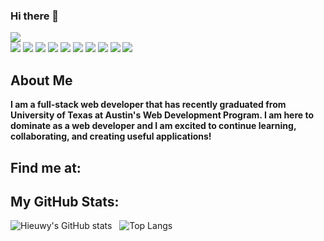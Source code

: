### Hi there 👋

![](https://img.shields.io/badge/Created%20by-Nicholas%20Do-blue?style=for-the-badge)  
![](https://img.shields.io/badge/React-20232A?style=for-the-badge&logo=react&logoColor=61DAFB) ![](https://img.shields.io/badge/Node.js-339933?style=for-the-badge&logo=nodedotjs&logoColor=white) ![](https://img.shields.io/badge/npm-CB3837?style=for-the-badge&logo=npm&logoColor=white) ![](https://img.shields.io/badge/Sass-CC6699?style=for-the-badge&logo=sass&logoColor=white) ![](https://img.shields.io/badge/GIT-E44C30?style=for-the-badge&logo=git&logoColor=white) ![](https://img.shields.io/badge/powershell-5391FE?style=for-the-badge&logo=powershell&logoColor=white) ![](https://img.shields.io/badge/GitHub-100000?style=for-the-badge&logo=github&logoColor=white) ![](https://img.shields.io/badge/JavaScript-323330?style=for-the-badge&logo=javascript&logoColor=F7DF1E) ![](https://img.shields.io/badge/HTML5-E34F26?style=for-the-badge&logo=html5&logoColor=white) ![](https://img.shields.io/badge/CSS3-1572B6?style=for-the-badge&logo=css3&logoColor=white)

## About Me
**I am a full-stack web developer that has recently graduated from University of Texas at Austin's Web Development Program. I am here to dominate as a web developer and I am excited to continue learning, collaborating, and creating useful applications!**


## Find me at:

## My GitHub Stats:
![Hieuwy's GitHub stats](https://github-readme-stats.vercel.app/api?username=hieuwy&theme=nightowl&show_icons=true) &nbsp;
![Top Langs](https://github-readme-stats.vercel.app/api/top-langs/?username=hieuwy&layout=compact&theme=tokyonight)

<!--
**hieuwy/hieuwy** is a ✨ _special_ ✨ repository because its `README.md` (this file) appears on your GitHub profile.

Here are some ideas to get you started:

- 🔭 I’m currently working on ...
- 🌱 I’m currently learning ...
- 👯 I’m looking to collaborate on ...
- 🤔 I’m looking for help with ...
- 💬 Ask me about ...
- 📫 How to reach me: ...
- 😄 Pronouns: ...
- ⚡ Fun fact: ...
-->

